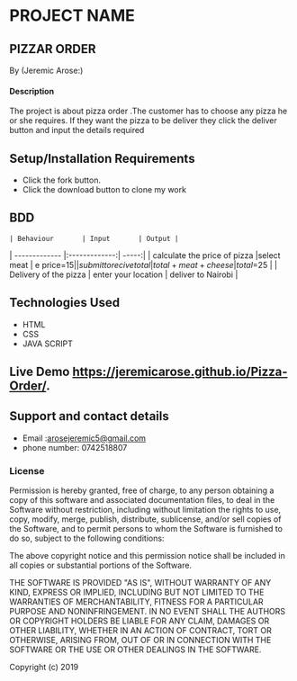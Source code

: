 # PROJECT NAME
## PIZZAR ORDER
   By (Jeremic Arose:)



#### Description
The project is about pizza order .The customer  has to choose  any pizza he or she requires. If they want the pizza to be deliver they click the deliver button and input the details required

## Setup/Installation Requirements
* Click the fork button.
* Click the download button to clone my work

## BDD
    
    | Behaviour       | Input       | Output |
| ------------- |:-------------:| -----:|
| calculate the price of pizza      |select meat  | e price=$15|
| submit to recive total      | total+meat+cheese   |   total=$25  |
| Delivery of the pizza  | enter your location  |   deliver to Nairobi |

## Technologies Used
 * HTML
 * CSS
 * JAVA SCRIPT

 ## Live Demo https://jeremicarose.github.io/Pizza-Order/. 

## Support and contact details
 * Email :arosejeremic5@gmail.com
 * phone number: 0742518807 
### License
Permission is hereby granted, free of charge, to any person obtaining a copy of this software and associated documentation files, to deal in the Software without restriction, including without limitation the rights to use, copy, modify, merge, publish, distribute, sublicense, and/or sell copies of the Software, and to permit persons to whom the Software is furnished to do so, subject to the following conditions:

The above copyright notice and this permission notice shall be included in all copies or substantial portions of the Software.

THE SOFTWARE IS PROVIDED "AS IS", WITHOUT WARRANTY OF ANY KIND, EXPRESS OR IMPLIED, INCLUDING BUT NOT LIMITED TO THE WARRANTIES OF MERCHANTABILITY, FITNESS FOR A PARTICULAR PURPOSE AND NONINFRINGEMENT. IN NO EVENT SHALL THE AUTHORS OR COPYRIGHT HOLDERS BE LIABLE FOR ANY CLAIM, DAMAGES OR OTHER LIABILITY, WHETHER IN AN ACTION OF CONTRACT, TORT OR OTHERWISE, ARISING FROM, OUT OF OR IN CONNECTION WITH THE SOFTWARE OR THE USE OR OTHER DEALINGS IN THE SOFTWARE.

Copyright (c) 2019
